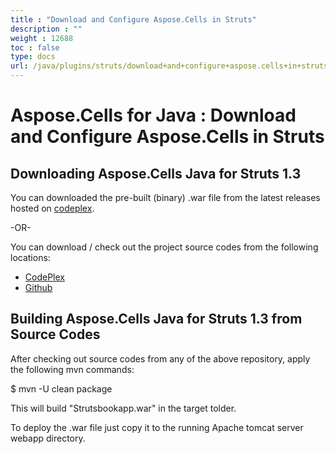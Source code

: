 ```yaml
---
title : "Download and Configure Aspose.Cells in Struts" 
description : "" 
weight : 12688 
toc : false
type: docs
url: /java/plugins/struts/download+and+configure+aspose.cells+in+struts/
---
```


# Aspose.Cells for Java : Download and Configure Aspose.Cells in Struts


## Downloading Aspose.Cells Java for Struts 1.3

You can downloaded the pre-built (binary) .war file from the latest releases hosted on [codeplex](http://aspose-cellsforstruts.codeplex.com/releases).

\-OR-

You can download / check out the project source codes from the following locations:

*   [CodePlex](https://asposecellsforstruts.codeplex.com)
*   [Github](https://github.com/aspose-cells/Aspose.Cells-for-Java/tree/master/Plugins/Aspose_Cells_for_Struts)

## Building Aspose.Cells Java for Struts 1.3 from Source Codes

After checking out source codes from any of the above repository, apply the following mvn commands:

$ mvn -U clean package 

This will build "Strutsbookapp.war" in the target tolder.

To deploy the .war file just copy it to the running Apache tomcat server webapp directory.

